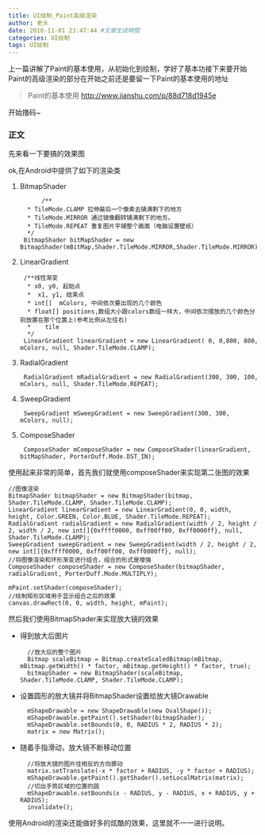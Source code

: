 ```yaml
---
title: UI绘制_Paint高级渲染
author: 老头
date: 2016-11-01 23:47:44 #文章生成時間
categories: UI绘制
tags: UI绘制
---
```

上一篇讲解了Paint的基本使用，从初始化到绘制，学好了基本功接下来要开始Paint的高级渲染的部分在开始之前还是要留一下Paint的基本使用的地址

> Paint的基本使用 http://www.jianshu.com/p/88d718d1945e

开始撸码~

### 正文

先来看一下要搞的效果图

ok,在Android中提供了如下的渲染类

1. BitmapShader

			 /**
         * TileMode.CLAMP 拉伸最后一个像素去铺满剩下的地方
         * TileMode.MIRROR 通过镜像翻转铺满剩下的地方。
         * TileMode.REPEAT 重复图片平铺整个画面（电脑设置壁纸）
         */
	    BitmapShader bitMapShader = new BitmapShader(mBitMap,Shader.TileMode.MIRROR,Shader.TileMode.MIRROR);

2. LinearGradient

		/**线性渐变
         * x0, y0, 起始点
         *  x1, y1, 结束点
         * int[]  mColors, 中间依次要出现的几个颜色
         * float[] positions,数组大小跟colors数组一样大，中间依次摆放的几个颜色分别放置在那个位置上(参考比例从左往右)
         *    tile
         */
		LinearGradient linearGradient = new LinearGradient( 0, 0,800, 800, mColors, null, Shader.TileMode.CLAMP);

3. RadialGradient

		RadialGradient mRadialGradient = new RadialGradient(300, 300, 100, mColors, null, Shader.TileMode.REPEAT);

4. SweepGradient

	    SweepGradient mSweepGradient = new SweepGradient(300, 300, mColors, null);

5. ComposeShader

		ComposeShader mComposeShader = new ComposeShader(linearGradient, bitMapShader, PorterDuff.Mode.DST_IN);

使用起来非常的简单，首先我们就使用composeShader来实现第二张图的效果

	//图像渲染
    BitmapShader bitmapShader = new BitmapShader(bitmap, Shader.TileMode.CLAMP, Shader.TileMode.CLAMP);
    LinearGradient linearGradient = new LinearGradient(0, 0, width, height, Color.GREEN, Color.BLUE, Shader.TileMode.REPEAT);
    RadialGradient radialGradient = new RadialGradient(width / 2, height / 2, width / 2, new int[]{0xffff0000, 0xff00ff00, 0xff0000ff}, null, Shader.TileMode.CLAMP);
    SweepGradient sweepGradient = new SweepGradient(width / 2, height / 2, new int[]{0xffff0000, 0xff00ff00, 0xff0000ff}, null);
	//将图像渲染和环形渐变进行组合，组合的形式是增强
    ComposeShader composeShader = new ComposeShader(bitmapShader, radialGradient, PorterDuff.Mode.MULTIPLY);

    mPaint.setShader(composeShader);
	//绘制矩形区域用于显示组合之后的效果
    canvas.drawRect(0, 0, width, height, mPaint);

然后我们使用BitmapShader来实现放大镜的效果

* 得到放大后图片

		//放大后的整个图片
        Bitmap scaleBitmap = Bitmap.createScaledBitmap(mBitmap, mBitmap.getWidth() * factor, mBitmap.getHeight() * factor, true);
        bitmapShader = new BitmapShader(scaleBitmap, Shader.TileMode.CLAMP, Shader.TileMode.CLAMP);
* 设置圆形的放大镜并将BitmapShader设置给放大镜Drawable

        mShapeDrawable = new ShapeDrawable(new OvalShape());
        mShapeDrawable.getPaint().setShader(bitmapShader);
        mShapeDrawable.setBounds(0, 0, RADIUS * 2, RADIUS * 2);
        matrix = new Matrix();
* 随着手指滑动，放大镜不断移动位置

		//将放大镜的图片往相反的方向挪动
        matrix.setTranslate(-x * factor + RADIUS, -y * factor + RADIUS);
        mShapeDrawable.getPaint().getShader().setLocalMatrix(matrix);
        //切出手势区域的位置的圆
        mShapeDrawable.setBounds(x - RADIUS, y - RADIUS, x + RADIUS, y + RADIUS);
        invalidate();
使用Android的渲染还能做好多的炫酷的效果，这里就不一一进行说明。
